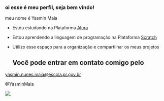 ### oi esse é meu perfil, seja bem vindo!

meu nome é Yasmin Maia
- Estou estudando na Plataforma [Alura](https://www.alura.com.br/)
- Estou aprendendo a linguagem de programação na Plataforma  [Scratch](https://scratch.mit.edu/)
- Utilizo esse espaço para a organização e compartilhar os meus projetos

  ## Você pode entrar em contato comigo pelo

yasmin.nunes.maia@escola.pr.gov.br


@YasminMaia

![](https://media.tenor.com/EibW8F4VJUkAAAAC/joke-jk.gif). 
  










